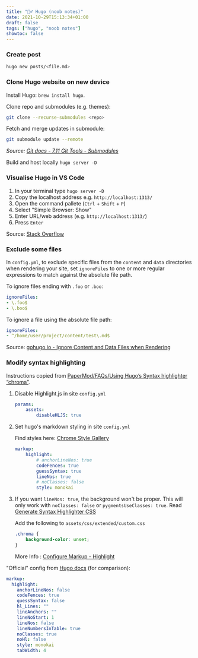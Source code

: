 ```yaml
---
title: "🤷‍♂️ Hugo (noob notes)"
date: 2021-10-29T15:13:34+01:00
draft: false
tags: ["hugo", "noob notes"]
showtoc: false
---
```


### Create post

```bash
hugo new posts/<file.md>
```

### Clone Hugo website on new device

Install Hugo: `brew install hugo`.

Clone repo and submodules (e.g. themes):

```bash
git clone --recurse-submodules <repo>
```

Fetch and merge updates in submodule:

```bash
git submodule update --remote
```

_Source: [Git docs - 7.11 Git Tools - Submodules](https://git-scm.com/book/en/v2/Git-Tools-Submodules)_


Build and host locally `hugo server -D`

### Visualise Hugo in VS Code

1. In your terminal type `hugo server -D`
2. Copy the localhost address e.g. `http://localhost:1313/`
3. Open the command pallete (`Ctrl` + `Shift` + `P`)
4. Select "Simple Browser: Show"
5. Enter URL/web address (e.g. `http://localhost:1313/`)
6. Press `Enter`

Source: [Stack Overflow](https://stackoverflow.com/a/68539272)

### Exclude some files

In `config.yml`, to exclude specific files from the `content` and `data` directories when rendering your site, set `ignoreFiles` to one or more regular expressions to match against the absolute file path.

To ignore files ending with `.foo` or `.boo`:

```yaml
ignoreFiles:
- \.foo$
- \.boo$
```

To ignore a file using the absolute file path:

```yaml
ignoreFiles:
- ^/home/user/project/content/test\.md$
```


Source: [gohugo.io  - Ignore Content and Data Files when Rendering](https://gohugo.io/getting-started/configuration/#ignore-content-and-data-files-when-rendering)

### Modify syntax highlighting

Instructions copied from [PaperMod/FAQs/Using Hugo’s Syntax highlighter “chroma”](https://adityatelange.github.io/hugo-PaperMod/posts/papermod/papermod-faq/#using-hugos-syntax-highlighter-chroma).

1. Disable Highlight.js in site `config.yml`

    ```yml
    params:
        assets:
            disableHLJS: true
    ```

2. Set hugo's markdown styling in site `config.yml`

    Find styles here: [Chrome Style Gallery](https://xyproto.github.io/splash/docs/all.html)

    ```yml
    markup:
        highlight:
            # anchorLineNos: true
            codeFences: true
            guessSyntax: true
            lineNos: true
            # noClasses: false
            style: monokai
    ```

3. If you want `lineNos: true`, the background won't be proper.
   This will only work with `noClasses: false` or `pygmentsUseClasses: true`.
   Read [Generate Syntax Highlighter CSS](https://gohugo.io/content-management/syntax-highlighting/#generate-syntax-highlighter-css)

    Add the following to `assets/css/extended/custom.css`

    ```css
    .chroma {
        background-color: unset;
    }
    ```

    More Info : [Configure Markup - Highlight](https://gohugo.io/getting-started/configuration-markup#highlight)

"Official" config from [Hugo docs](https://gohugo.io/getting-started/configuration-markup#highlight) (for comparison):

```yaml
markup:
  highlight:
    anchorLineNos: false
    codeFences: true
    guessSyntax: false
    hl_Lines: ""
    lineAnchors: ""
    lineNoStart: 1
    lineNos: false
    lineNumbersInTable: true
    noClasses: true
    noHl: false
    style: monokai
    tabWidth: 4
```
